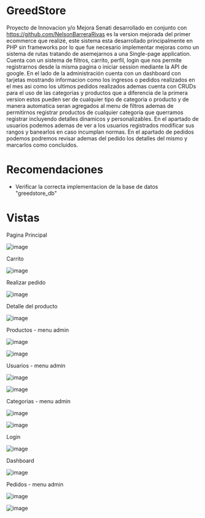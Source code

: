 # GreedStore
Proyecto de Innovacion y/o Mejora Senati desarrollado en conjunto con https://github.com/NelsonBarreraRivas es la version mejorada del primer ecommerce que realizé,
este sistema esta desarrollado principalmente en PHP sin frameworks por lo que fue necesario implementar mejoras como un sistema de rutas tratando de asemejarnos a una
Single-page application. Cuenta con un sistema de filtros, carrito, perfil, login que nos permite registrarnos desde la misma pagina o iniciar session mediante la API
de google. En el lado de la administración cuenta con un dashboard con tarjetas mostrando informacion como los ingresos o pedidos realizados en el mes asi como los
ultimos pedidos realizados ademas cuenta con CRUDs para el uso de las categorias y productos que a diferencia de la primera version estos pueden ser de cualquier
tipo de categoria o producto y de manera automatica seran agregados al menu de filtros ademas de permitirnos registrar productos de cualquier categoria que querramos
registrar incluyendo detalles dinamicos y personalizables. En el apartado de usuarios podemos ademas de ver a los usuarios registrados modificar sus rangos y banearlos
en caso incumplan normas. En el apartado de pedidos podemos podremos revisar ademas del pedido los detalles del mismo y marcarlos como concluidos.

# Recomendaciones
- Verificar la correcta implementacion de la base de datos "greedstore_db"

# Vistas

Pagina Principal

![image](https://user-images.githubusercontent.com/50786070/174709344-3da8fdc4-15d4-4ed8-9dcb-ade45c5b02d1.png)

Carrito

![image](https://user-images.githubusercontent.com/50786070/174709363-c43791b0-8da0-4682-8f15-41335715cbbf.png)

Realizar pedido

![image](https://user-images.githubusercontent.com/50786070/174709423-e3c05ed5-155c-4ef0-a074-322859db8d08.png)

Detalle del producto

![image](https://user-images.githubusercontent.com/50786070/174709456-e1eb3dd5-1521-454a-9325-fa1d15eeb707.png)

Productos - menu admin

![image](https://user-images.githubusercontent.com/50786070/174709515-306aafe1-83eb-47ff-bb30-6b203a4c4ff9.png)

![image](https://user-images.githubusercontent.com/50786070/174709523-ed5dae6b-3776-4654-b007-0112c89e4259.png)

Usuarios - menu admin

![image](https://user-images.githubusercontent.com/50786070/174709544-ab91125e-8ae1-470a-9ec3-2ae81d866728.png)

![image](https://user-images.githubusercontent.com/50786070/174709550-188fb198-f36a-49a3-ad08-55b2b24949c5.png)

Categorias - menu admin

![image](https://user-images.githubusercontent.com/50786070/174709574-0aa8edde-0480-4ed4-8c32-aabb25c09e74.png)

![image](https://user-images.githubusercontent.com/50786070/174709584-467c3ddb-6b14-4d69-bad3-8761f7e222f8.png)

Login

![image](https://user-images.githubusercontent.com/50786070/174709633-b67815f9-45f1-4e49-ada8-043c9dc5d867.png)

Dashboard

![image](https://user-images.githubusercontent.com/50786070/174709668-006a9f0d-fe9e-4cbb-8469-cbfa0fa3584f.png)

Pedidos - menu admin

![image](https://user-images.githubusercontent.com/50786070/174709708-34845a73-4630-42c6-900e-0393b82bbd28.png)

![image](https://user-images.githubusercontent.com/50786070/174709725-2352c8f5-0b67-4614-815c-b156292de951.png)
